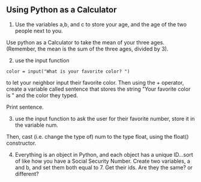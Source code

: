 ## Using Python as a Calculator
1. Use the variables a,b, and c to store your age, and the age of the two people next to you.

Use python as a Calculator to take the mean of your three ages. (Remember, the mean is the sum of the three ages, divided by 3).


2. use the input function

```
color = input("What is your favorite color? ")
```

to let your neighbor input their favorite color. Then using the + operator, create a variable called sentence that stores the string "Your favorite color is " and the color they typed.

Print sentence.

3. use the input function to ask the user for their favorite number, store it in the variable num.

Then, cast (i.e. change the type of) num to the type float, using the float() constructor.

4. Everything is an object in Python, and each object has a unique ID...sort of like how you have a Social Security Number. Create two variables, a and b, and set them both equal to 7. Get their ids. Are they the same? or different?
